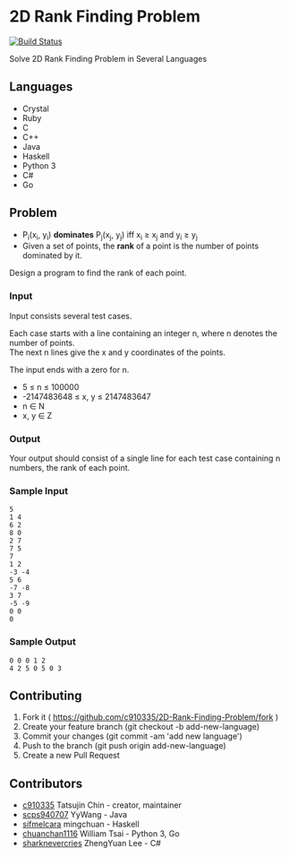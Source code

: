 # 2D Rank Finding Problem

[![Build Status](https://travis-ci.org/c910335/2D-Rank-Finding-Problem.svg?branch=master)](https://travis-ci.org/c910335/2D-Rank-Finding-Problem)

Solve 2D Rank Finding Problem in Several Languages

## Languages

- Crystal
- Ruby
- C
- C++
- Java
- Haskell
- Python 3
- C#
- Go

## Problem

- P<sub>i</sub>(x<sub>i</sub>, y<sub>i</sub>) **dominates** P<sub>j</sub>(x<sub>j</sub>, y<sub>j</sub>) iff x<sub>i</sub> ≥ x<sub>j</sub> and y<sub>i</sub> ≥ y<sub>j</sub>
- Given a set of points, the **rank** of a point is the number of points dominated by it.

Design a program to find the rank of each point.

### Input

Input consists several test cases.

Each case starts with a line containing an integer n, where n denotes the number of points.<br>
The next n lines give the x and y coordinates of the points.

The input ends with a zero for n.

- 5 ≤ n ≤ 100000
- -2147483648 ≤ x, y ≤ 2147483647
- n ∈ N
- x, y ∈ Z

### Output

Your output should consist of a single line for each test case containing n numbers, the rank of each point.

### Sample Input

```
5
1 4
6 2
8 0
2 7
7 5
7
1 2
-3 -4
5 6
-7 -8
3 7
-5 -9
0 0
0
```

### Sample Output

```
0 0 0 1 2
4 2 5 0 5 0 3
```

## Contributing

1. Fork it ( https://github.com/c910335/2D-Rank-Finding-Problem/fork )
2. Create your feature branch (git checkout -b add-new-language)
3. Commit your changes (git commit -am 'add new language')
4. Push to the branch (git push origin add-new-language)
5. Create a new Pull Request

## Contributors

- [c910335](https://github.com/c910335) Tatsujin Chin - creator, maintainer
- [scps940707](https://github.com/scps940707) YyWang - Java
- [sifmelcara](https://github.com/sifmelcara) mingchuan - Haskell
- [chuanchan1116](https://github.com/chuanchan1116) William Tsai - Python 3, Go
- [sharknevercries](https://github.com/sharknevercries) ZhengYuan Lee - C#
